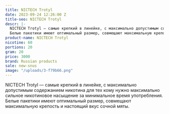 ```yaml
---
title: NICTECH Trotyl
date: 2023-09-24 12:26:00 Z
title-seo: NICTECH Trotyl
descr: |-
  NICTECH Trotyl — самые крепкий в линейке, с максимально допустимым содержанием никотина для тех кому нужно максимально сильное никотиновое насыщение за минимальное время употребления.
  Белые пакетики имеют оптимальный размер, совмещают максимальную крепость и настоящий вкус сочной мяты.
product-name: NICTECH Trotyl
nicotine: 60
portions: 20
gram: 20
price: 3000
brand: Russian products
sale: new-snus
image: "/uploads/3-f79b66.png"
---
```


NICTECH Trotyl — самые крепкий в линейке, с максимально допустимым содержанием никотина для тех кому нужно максимально сильное никотиновое насыщение за минимальное время употребления.
Белые пакетики имеют оптимальный размер, совмещают максимальную крепость и настоящий вкус сочной мяты.